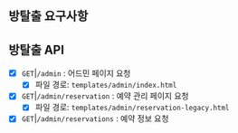 ## 방탈출 요구사항


## 방탈출 API

- [x] `GET`|`/admin` : 어드민 페이지 요청
  - [x] 파일 경로: `templates/admin/index.html`

- [x] `GET`|`/admin/reservation` : 예약 관리 페이지 요청
  - [x] 파일 경로: `templates/admin/reservation-legacy.html`

- [x] `GET`|`/admin/reservations` : 예약 정보 요청

